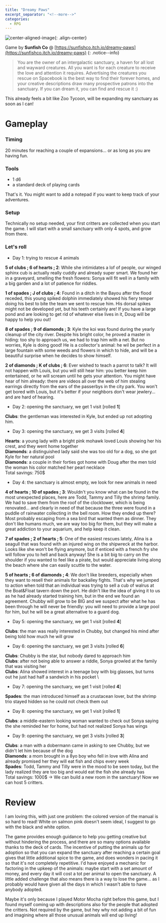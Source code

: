 ```yaml
---
title: "Dreamy Paws"
excerpt_separator: "<!--more-->"
categories:
  - RPG
---
```


![center-aligned-image](https://img.itch.zone/aW1hZ2UvODgyODEwLzQ5NzE5NzUucG5n/794x1000/YDJJ6O.png){: .align-center}

Game by **Sunfish Co** @ [https://sunfishco.itch.io/dreamy-paws](https://sunfishco.itch.io/dreamy-paws)
{: .notice--info}

> You are the owner of an intergalactic sanctuary, a haven for all lost and wayward creatures. All you want is for each creature to receive the love and attention it requires. Advertising the creatures you rescue on Spacebook is the best way to find their forever homes, and your creative descriptions draw many prospective patrons into the sanctuary. If you can dream it, you can find and rescue it :)

This already feels a bit like Zoo Tycoon, will be expanding my sanctuary as soon as I can!

<!--more-->

# Gameplay

### Timing
20 minutes for reaching a couple of expansions... or as long as you are having fun.

### Tools
- 1 d6
- a standard deck of playing cards

That's it. You might want to add a notepad if you want to keep track of your adventures.

### Setup
Technically no setup needed, your first critters are collected when you start the game.
I will start with a small sanctuary with only 4 spots, and grow from there.
	
### Let's roll

- Day 1: trying to rescue 4 animals

**5 of clubs ; 6 of hearts ; 2**: While she intimidates a lof of people, our winged sphinx cub is actually really cuddly and already super smart. We found her in a graveyard, smelling the fresh flowers: Sonya will fit well in a family with a big garden and a lot of patience for riddles.

**1 of spades ; J of clubs ; 4**: Found in a ditch in the Bayou after the flood receded, this young spiked dolphin immediately showed his fiery temper doing his best to bite the team we sent to rescue him. His dorsal spikes might not be developed yet, but his teeth certainly are! If you have a large pond and are looking to get rid of whatever else lives in it, Doug will be happy to help you out!

**8 of spades ; 9 of diamonds ; 3**: Kyle the koi was found during the yearly cleanup of the city river. Despite his bright color, he proved a master in hiding: too shy to approach us, we had to trap him with a net. But no worries, Kyle is doing good! He is a collector's animal: he wil be perfect in a large fountain with some weeds and flowers in which to hide, and will be a beautiful surprise when he decides to show himself.

**2 of diamonds ; K of clubs ; 6**: Ever wished to teach a parrot to talk? It will not happen with Louis, but you will still hear him: you better keep him entertained, or he will scream until he gets your attention. You might have hear of him already: there are videos all over the web of him stealing earrings directly from the ears of the passerbys in the city park. You won't get bored with Louis, but it's better if your neighbors don't wear jewlery... and are hard of hearing.

- Day 2: opening the sanctuary, we get 1 visit [rolled **1**]

**Clubs**: the gentleman was interested in Kyle, but ended up not adopting him.

- Day 3: opening the sanctuary, we get 3 visits [rolled **4**]

**Hearts**: a young lady with a bright pink mohawk loved Louis showing her his crest, and they went home together \
**Diamonds**: a distinguished lady said she was too old for a dog, so she got Kyle for her natural pool \
**Diamonds**: a couple in their forties got home with Doug after the men told the woman his color matched her pearl necklace \
Total savings: 750$

- Day 4: the sanctuary is almost empty, we look for new animals in need

**4 of hearts ; 10 of spades ; 3**: Wouldn't you know what can be found in the most unexpected places, here are Todd, Tammy and Tilly the shrimp family. We had to save them from the roof of the clocktower, which is being renovated... and clearly in need of that because the three were found in a puddle of rainwater collecting in the bell room. How they ended up there? Most probably escaping from a sea bird that wanted them as dinner. They don't like humans much, we are way too big for them, but they will make a great addiction to your aquarium, and help keep it clean.

**7 of spades ; 2 of hearts ; 5**: One of the easiest rescues lately, Alina is a seagull that was found with an injured wing on the shipwreck at the harbor. Looks like she won't be flying anymore, but if enticed with a french fry she will follow you to hell and back anyway! She is a bit big to carry on the shoulder if you wanted to feel like a pirate, but would appreciate living along the beach where she can easily scuttle to the water.

**5 of hearts ; 6 of diamonds ; 4**: We don't like breeders, especially when they want to resell their animals for backalley fights. That's why we jumped to action when told that an individual was trying to sell a cub of walrus at the Boat&Float tavern down the port. He didn't like the idea of giving it to us as he had already started training him, but in the end we found an agreement. Chubby will grow to be BIG and we suspect after what he has been through he will never be friendly: you will need to provide a large pool for him, but he will be a great alternative to a guard dog.

- Day 5: opening the sanctuary, we get 1 visit [rolled **4**]

**Clubs**: the man was really interested in Chubby, but changed his mind after being told how much he will grow

- Day 6: opening the sanctuary, we get 3 visits [rolled **6**]

**Clubs**: Chubby is the star, but nobody dared to approach him \
**Clubs**: after not being able to answer a riddle, Sonya growled at the family that was visiting her \
**Clubs**: Alina showed interest in a teenage boy with big glasses, but turns out he just had half a sandwich in his pocket \

- Day 7: opening the sanctuary, we get 1 visit [rolled **4**]

**Spades**: the man introduced himself as a crustacean lover, but the shrimp trio stayed hidden so he could not check them out

- Day 8: opening the sanctuary, we get 1 visit [rolled **1**]

**Clubs**: a middle-eastern looking woman wanted to check out Sonya saying the she reminded her for home, but had not realized Sonya has wings

- Day 9: opening the sanctuary, we get 3 visits [rolled **3**]

**Clubs**: a man with a dobermann came in asking to see Chubby, but we didn't let him because of the dog \
**Diamonds**: a mom brought in a 8yo boy who fell in love with Alina and already promised her they will eat fish and chips every week \
**Spades**: Todd, Tammy and Tilly were in the mood to be seen today, but the lady realized they are too big and would eat the fish she already has \
Total savings: 1000$
→ We can build a new room in the sanctuary! Now we can host 5 critters.


# Review
I am loving this, with just one problem: the colored version of the manual is so hard to read! White on salmon pink doesn't seem ideal, I suggest to go with the black and white option.

The game provides enough guidance to help you getting creative but without hindering the process, and there are so many options available thanks to the deck of cards. The incentive of putting the animals up for adoption so that you can expand the sanctuary after reaching a certain goal gives that little additional spice to the game, and does wonders in pacing it so that it's not completely repetitive. I'd have enjoyed a mechanic for factoring in the upkeep of the animals: maybe start with a set amount of money, and every day it will cost a tot per animal to open the sanctuary. A little added challenge that also means there is a way to lose the game... as I probably would have given all the days in which I wasn't able to have anybody adopted.

Maybe it's only because I played Motor Mocha right before this game, but I found myself coming up with descriptions also for the people that adopted the critters. Not required by the game, but hey why not adding a bit of fun and imagining where all those unusual animals will end up living!